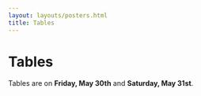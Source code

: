 ```yaml
---
layout: layouts/posters.html
title: Tables
---
```


# Tables

Tables are on **Friday, May 30th** and **Saturday, May 31st**.
